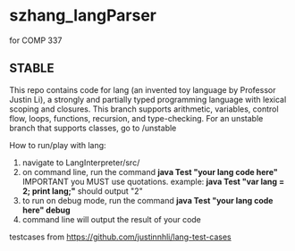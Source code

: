 # szhang_langParser
for COMP 337

## STABLE

This repo contains code for lang (an invented toy language by Professor Justin Li), a strongly and partially typed programming language with lexical scoping and closures. This branch supports arithmetic, variables, control flow, loops, functions, recursion, and type-checking. For an unstable branch that supports classes, go to /unstable

How to run/play with lang:
1. navigate to LangInterpreter/src/
2. on command line, run the command **java Test "your lang code here"** IMPORTANT you MUST use quotations. example: **java Test "var lang = 2; print lang;"** should output "2"
3. to run on debug mode, run the command **java Test "your lang code here" debug**
4. command line will output the result of your code

testcases from https://github.com/justinnhli/lang-test-cases
